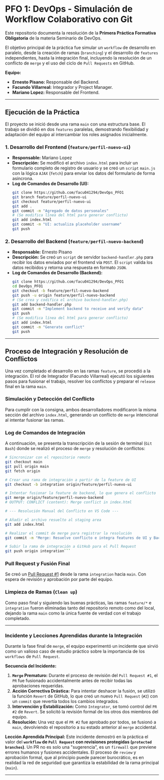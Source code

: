 # PFO 1: DevOps - Simulación de Workflow Colaborativo con Git

Este repositorio documenta la resolución de la **Primera Práctica Formativa Obligatoria** de la materia Seminario de DevOps.

El objetivo principal de la práctica fue simular un `workflow` de desarrollo en paralelo, desde la creación de ramas (`branching`) y el desarrollo de `features` independientes, hasta la integración final, incluyendo la resolución de un conflicto de `merge` y el uso del ciclo de `Pull Requests` en GitHub.

**Equipo:**
-   **Ernesto Pisano:** Responsable del Backend.
-   **Facundo Villarreal:** Integrador y Project Manager.
-   **Mariano Lopez:** Responsable del Frontend.

---

## Ejecución de la Práctica

El proyecto se inició desde una rama `main` con una estructura base. El trabajo se dividió en dos `features` paralelas, demostrando flexibilidad y adaptación del equipo al intercambiar los roles asignados inicialmente.

### 1. Desarrollo del Frontend (`feature/perfil-nuevo-ui`)

-   **Responsable:** Mariano Lopez
-   **Descripción:** Se modificó el archivo `index.html` para incluir un formulario completo de registro de usuario y se creó un `script` `main.js` con la lógica `AJAX` (`fetch`) para enviar los datos del formulario de forma asíncrona.
-   **Log de Comandos de Desarrollo (UI):**
    ```bash
    git clone https://github.com/facu041294/DevOps_PFO1
    git branch feature/perfil-nuevo-ui
    git checkout feature/perfil-nuevo-ui
    git add .
    git commit -m "Agregado de datos personales"
    # (Se modifica línea del html para generar conflicto)
    git add index.html
    git commit -m "UI: actualiza placeholder username"
    git push
    ```

### 2. Desarrollo del Backend (`feature/perfil-nuevo-backend`)

-   **Responsable:** Ernesto Pisano
-   **Descripción:** Se creó un `script` de servidor `backend-handler.php` para recibir los datos enviados por el frontend vía `POST`. El `script` valida los datos recibidos y retorna una respuesta en formato `JSON`.
-   **Log de Comandos de Desarrollo (Backend):**
    ```bash
    git clone https://github.com/facu041294/DevOps_PFO1
    cd DevOps_PFO1
    git checkout -b feature/perfil-nuevo-backend
    git push -u origin feature/perfil-nuevo-backend
    # (Se crea y codifica el archivo backend-handler.php)
    git add backend-handler.php
    git commit -m "Implement backend to receive and verify data"
    git push
    # (Se modifica línea del html para generar conflicto)
    git add index.html
    git commit -m "Generate conflict"
    git push
    ```

---

## Proceso de Integración y Resolución de Conflictos

Una vez completado el desarrollo en las ramas `feature`, se procedió a la integración. El rol de Integrador (Facundo Villarreal) ejecutó los siguientes pasos para fusionar el trabajo, resolver los conflictos y preparar el `release` final en la rama `main`.

### Simulación y Detección del Conflicto

Para cumplir con la consigna, ambos desarrolladores modificaron la misma sección del archivo `index.html`, generando un conflicto de `merge` intencional al intentar fusionar las ramas.

### Log de Comandos de Integración

A continuación, se presenta la transcripción de la sesión de terminal (`Git Bash`) donde se realizó el proceso de `merge` y resolución de conflictos:

```bash
# Sincronizar con el repositorio remoto
git checkout main
git pull origin main
git fetch origin

# Crear una rama de integración a partir de la feature de UI
git checkout -b integration origin/feature/perfil-nuevo-ui

# Intentar fusionar la feature de backend, lo que genera el conflicto
git merge origin/feature/perfil-nuevo-backend
# OUTPUT: CONFLICT (content): Merge conflict in index.html

# --- Resolución Manual del Conflicto en VS Code ---

# Añadir el archivo resuelto al staging area
git add index.html

# Realizar el commit de merge para registrar la resolución
git commit -m "Merge: Resuelve conflicto e integra features de UI y Backend"

# Subir la rama de integración a GitHub para el Pull Request
git push origin integration```
```
### Pull Request y Fusión Final

Se creó un [Pull Request #1](https://github.com/facu041294/DevOps_PFO1/pull/1) desde la rama `integration` hacia `main`. Con espera de revisión y aprobación por parte del equipo.

### Limpieza de Ramas (`Clean up`)

Como paso final y siguiendo las buenas prácticas, las ramas `feature/*` e `integration` fueron eliminadas tanto del repositorio remoto como del local, dejando la rama `main` como la única fuente de verdad con el trabajo completado.

---

### Incidente y Lecciones Aprendidas durante la Integración

Durante la fase final de `merge`, el equipo experimentó un incidente que sirvió como un valioso caso de estudio práctico sobre la importancia de los `workflows` de `Pull Request`.

**Secuencia del Incidente:**
1.  **`Merge` Prematuro:** Durante el proceso de revisión del `Pull Request #1`, el `PR` fue fusionado accidentalmente antes de recibir todas las aprobaciones requeridas.
2.  **Acción Correctiva Drástica:** Para intentar deshacer la fusión, se utilizó la función `Revert` de GitHub, lo que creó un nuevo `Pull Request` (`#2`) con un `commit` que revertía todos los cambios integrados.
3.  **Intervención y Estabilización:** Como `Integrator`, se tomó control del `PR #2` de `Revert`. Se solicitó la revisión formal de los otros dos miembros del equipo.
4.  **Resolución:** Una vez que el `PR #2` fue aprobado por todos, se fusionó a `main`, devolviendo el repositorio a su estado anterior al `merge` accidental.

**Lección Aprendida Principal:**
Este incidente demostró en la práctica el valor del **`workflow` de `Pull Request` con revisiones protegidas (`protected branches`)**. Un PR no es solo una "sugerencia", es un `firewall` que previene errores humanos y fusiones accidentales. El proceso de `review` y aprobación formal, que al principio puede parecer burocrático, es en realidad la red de seguridad que garantiza la estabilidad de la rama principal (`main`).

---
